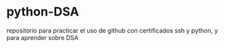 # python-DSA
repositorio para practicar el uso de github con certificados ssh y python, y para aprender sobre DSA
